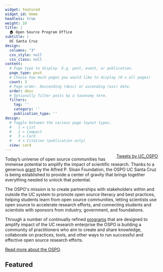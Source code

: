 ```yaml
---
widget: featured
widget_id: Home
headless: true
weight: 10
title: |
  🏠 Open Source Program Office
subtitle: |
  UC Santa Cruz
design:
  columns: "3"
  css_style: null
  css_class: null
content:
  # Page type to display. E.g. post, event, or publication.
  page_type: post
  # Choose how much pages you would like to display (0 = all pages)
  count: 3
  # Page order. Descending (desc) or ascending (asc) date.
  order: desc
  # Optionally filter posts by a taxonomy term.
  filters:
    tag: ''
    category: ''
    publication_type: ''
design:
  # Toggle between the various page layout types.
  #   1 = List
  #   2 = Compact
  #   3 = Card
  #   4 = Citation (publication only)
  view: card
---
```


<div id="twitter-feed" style="float:right; width:30%; text-align:right; margin-top:-10px; ">
<a class="twitter-timeline" data-width="300" data-height="800" data-theme="light" href="https://twitter.com/UC_OSPO?ref_src=twsrc%5Etfw">Tweets by UC_OSPO</a> <script async src="https://platform.twitter.com/widgets.js" charset="utf-8"></script></div>

Today’s universe of open source communities has immense potential to amplify the impact of scientific research. Thanks to a generous [grant](https://sloan.org/grant-detail/9723) by the Alfred P. Sloan Foundation, the OSPO UC Santa Cruz is being established to provide a center of gravity that brings together everything needed to unlock that potential. 

The OSPO's mission is to create partnerships with stakeholders within and outside the UC system to promote open source literacy and best practices, helping students learn from open source communities, letting scientists use open source to accelerate research efforts, and connecting students and scientists with sponsors from industry, government, and foundations. 

Through a number of continually refined [programs](#programs) that are designed to amplify impact of the UC research enterprise the OSPO is building a community of practitioners who aim to create and share knowledge, collaborate on practices, tools, and other ways to run successful and effective open source research efforts. 
<!--- The OSPO is formed by its [Community](#community) participants and [Members](#members). --->

[Read more about the OSPO](#about).

<!--- about the group, join the [community](#community) or [become a supporter](#join) to get involved. --->

## Featured
